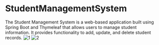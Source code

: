 # StudentManagementSystem
The Student Management System is a web-based application built using Spring Boot and Thymeleaf that allows users to manage student information. It provides functionality to add, update, and delete student records.
![1](https://github.com/user-attachments/assets/0c6b30aa-0726-4942-8861-b17bc7a34229)
![2](https://github.com/user-attachments/assets/12cb3dde-0897-43e8-83e0-55fed0bc22f1)
